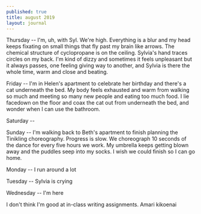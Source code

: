 ```yaml
---
published: true
title: august 2019
layout: journal
---
```


Thursday -- I'm, uh, with Syl. We're high. Everything is a blur and my head keeps fixating on small things that fly past my brain like arrows. The chemical structure of cyclopropane is on the ceiling. Sylvia's hand traces circles on my back. I'm kind of dizzy and sometimes it feels unpleasant but it always passes, one feeling giving way to another, and Sylvia is there the whole time, warm and close and beating.

Friday -- I'm in Helen's apartment to celebrate her birthday and there's a cat underneath the bed. My body feels exhausted and warm from walking so much and meeting so many new people and eating too much food. I lie facedown on the floor and coax the cat out from underneath the bed, and wonder when I can use the bathroom.

Saturday -- 

Sunday -- I'm walking back to Beth's apartment to finish planning the Tinikling choreography. Progress is slow. We choreograph 10 seconds of the dance for every five hours we work. My umbrella keeps getting blown away and the puddles seep into my socks. I wish we could finish so I can go home.

Monday -- I run around a lot

Tuesday -- Sylvia is crying

Wednesday -- I'm here


I don't think I'm good at in-class writing assignments.
Amari kikoenai
